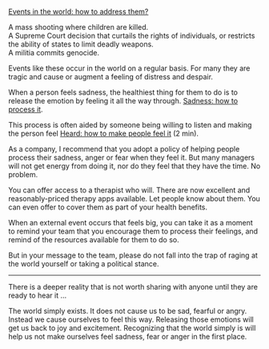[Events in the world: how to address them?](https://docs.google.com/document/d/1dyB9a9CQJ76eBPu1VeZZzR3vmLbTzwbra8wvb1-8LzE/edit)

A mass shooting where children are killed.  
A Supreme Court decision that curtails the rights of individuals, or restricts the ability of states to limit deadly weapons.  
A militia commits genocide.

Events like these occur in the world on a regular basis. For many they are tragic and cause or augment a feeling of distress and despair.

When a person feels sadness, the healthiest thing for them to do is to release the emotion by feeling it all the way through. [Sadness: how to process it](https://docs.google.com/document/d/1jyTa5H_fo9xL-EhUQGsqQkUAqG4zVxAok0JwNCjiBFU/edit).

This process is often aided by someone being willing to listen and making the person feel [Heard: how to make people feel it](https://docs.google.com/document/d/1NiCEEUO2-38pIVGM7nrnpGRykbbtv2xuqLoKW50ZzLw/edit) (2 min).

As a company, I recommend that you adopt a policy of helping people process their sadness, anger or fear when they feel it. But many managers will not get energy from doing it, nor do they feel that they have the time. No problem.

You can offer access to a therapist who will. There are now excellent and reasonably-priced therapy apps available. Let people know about them. You can even offer to cover them as part of your health benefits.

When an external event occurs that feels big, you can take it as a moment to remind your team that you encourage them to process their feelings, and remind of the resources available for them to do so.

But in your message to the team, please do not fall into the trap of raging at the world yourself or taking a political stance.

---

There is a deeper reality that is not worth sharing with anyone until they are ready to hear it …

The world simply exists. It does not cause us to be sad, fearful or angry. Instead we cause ourselves to feel this way. Releasing those emotions will get us back to joy and excitement. Recognizing that the world simply is will help us not make ourselves feel sadness, fear or anger in the first place.
